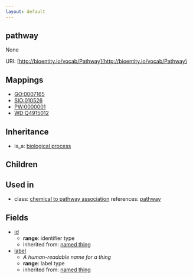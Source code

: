 ```yaml
---
layout: default
---
```


## pathway


None

URI: [http://bioentity.io/vocab/Pathway](http://bioentity.io/vocab/Pathway)
## Mappings

 * [GO:0007165](http://purl.obolibrary.org/obo/GO_0007165)
 * [SIO:010526](http://purl.obolibrary.org/obo/SIO_010526)
 * [PW:0000001](http://purl.obolibrary.org/obo/PW_0000001)
 * [WD:Q4915012](http://purl.obolibrary.org/obo/WD_Q4915012)

## Inheritance

 *  is_a: [biological process](BiologicalProcess.html)

## Children


## Used in

 *  class: [chemical to pathway association](ChemicalToPathwayAssociation.html) references: [pathway](Pathway.html)

## Fields

 * [id](id.html)
    * __range__: identifier type
    * inherited from: [named thing](NamedThing.html)
 * [label](label.html)
    * _A human-readable name for a thing_
    * __range__: label type
    * inherited from: [named thing](NamedThing.html)
